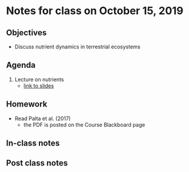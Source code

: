 # Notes for class on October 15, 2019

## Objectives
* Discuss nutrient dynamics in terrestrial ecosystems

## Agenda
1. Lecture on nutrients
	- [link to slides](../Lecture_Slides/7_nutrients.pdf)

## Homework
* Read Palta et al. (2017)
	- the PDF is posted on the Course Blackboard page

## In-class notes

## Post class notes